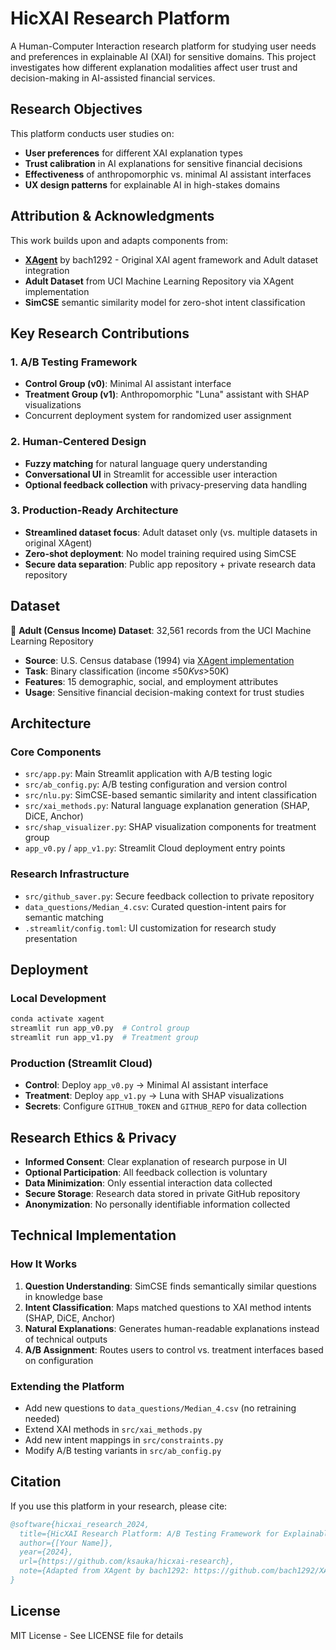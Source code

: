# HicXAI Research Platform

A Human-Computer Interaction research platform for studying user needs and preferences in explainable AI (XAI) for sensitive domains. This project investigates how different explanation modalities affect user trust and decision-making in AI-assisted financial services.

## Research Objectives

This platform conducts user studies on:
- **User preferences** for different XAI explanation types
- **Trust calibration** in AI explanations for sensitive financial decisions  
- **Effectiveness** of anthropomorphic vs. minimal AI assistant interfaces
- **UX design patterns** for explainable AI in high-stakes domains

## Attribution & Acknowledgments

This work builds upon and adapts components from:
- **[XAgent](https://github.com/bach1292/XAGENT)** by bach1292 - Original XAI agent framework and Adult dataset integration
- **Adult Dataset** from UCI Machine Learning Repository via XAgent implementation
- **SimCSE** semantic similarity model for zero-shot intent classification

## Key Research Contributions

### 1. A/B Testing Framework
- **Control Group (v0)**: Minimal AI assistant interface
- **Treatment Group (v1)**: Anthropomorphic "Luna" assistant with SHAP visualizations
- Concurrent deployment system for randomized user assignment

### 2. Human-Centered Design
- **Fuzzy matching** for natural language query understanding
- **Conversational UI** in Streamlit for accessible user interaction
- **Optional feedback collection** with privacy-preserving data handling

### 3. Production-Ready Architecture
- **Streamlined dataset focus**: Adult dataset only (vs. multiple datasets in original XAgent)
- **Zero-shot deployment**: No model training required using SimCSE
- **Secure data separation**: Public app repository + private research data repository

## Dataset

🔬 **Adult (Census Income) Dataset**: 32,561 records from the UCI Machine Learning Repository
- **Source**: U.S. Census database (1994) via [XAgent implementation](https://github.com/bach1292/XAGENT)
- **Task**: Binary classification (income ≤$50K vs >$50K) 
- **Features**: 15 demographic, social, and employment attributes
- **Usage**: Sensitive financial decision-making context for trust studies

## Architecture

### Core Components
- `src/app.py`: Main Streamlit application with A/B testing logic
- `src/ab_config.py`: A/B testing configuration and version control
- `src/nlu.py`: SimCSE-based semantic similarity and intent classification
- `src/xai_methods.py`: Natural language explanation generation (SHAP, DiCE, Anchor)
- `src/shap_visualizer.py`: SHAP visualization components for treatment group
- `app_v0.py` / `app_v1.py`: Streamlit Cloud deployment entry points

### Research Infrastructure
- `src/github_saver.py`: Secure feedback collection to private repository
- `data_questions/Median_4.csv`: Curated question-intent pairs for semantic matching
- `.streamlit/config.toml`: UI customization for research study presentation

## Deployment

### Local Development
```bash
conda activate xagent
streamlit run app_v0.py  # Control group
streamlit run app_v1.py  # Treatment group
```

### Production (Streamlit Cloud)
- **Control**: Deploy `app_v0.py` → Minimal AI assistant interface
- **Treatment**: Deploy `app_v1.py` → Luna with SHAP visualizations
- **Secrets**: Configure `GITHUB_TOKEN` and `GITHUB_REPO` for data collection

## Research Ethics & Privacy

- **Informed Consent**: Clear explanation of research purpose in UI
- **Optional Participation**: All feedback collection is voluntary
- **Data Minimization**: Only essential interaction data collected
- **Secure Storage**: Research data stored in private GitHub repository
- **Anonymization**: No personally identifiable information collected

## Technical Implementation

### How It Works
1. **Question Understanding**: SimCSE finds semantically similar questions in knowledge base
2. **Intent Classification**: Maps matched questions to XAI method intents (SHAP, DiCE, Anchor)
3. **Natural Explanations**: Generates human-readable explanations instead of technical outputs
4. **A/B Assignment**: Routes users to control vs. treatment interfaces based on configuration

### Extending the Platform
- Add new questions to `data_questions/Median_4.csv` (no retraining needed)
- Extend XAI methods in `src/xai_methods.py` 
- Add new intent mappings in `src/constraints.py`
- Modify A/B testing variants in `src/ab_config.py`

## Citation

If you use this platform in your research, please cite:

```bibtex
@software{hicxai_research_2024,
  title={HicXAI Research Platform: A/B Testing Framework for Explainable AI User Studies},
  author={[Your Name]},
  year={2024},
  url={https://github.com/ksauka/hicxai-research},
  note={Adapted from XAgent by bach1292: https://github.com/bach1292/XAGENT}
}
```

## License

MIT License - See LICENSE file for details